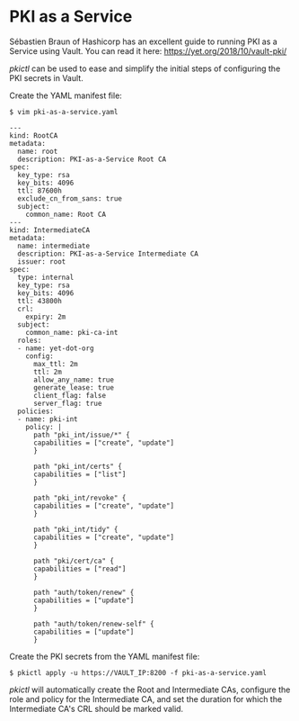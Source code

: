# PKI as a Service

Sébastien Braun of Hashicorp has an excellent guide to running PKI as a Service using Vault. You can read it here: https://yet.org/2018/10/vault-pki/

_pkictl_ can be used to ease and simplify the initial steps of configuring the PKI secrets in Vault.

Create the YAML manifest file:

	$ vim pki-as-a-service.yaml

    ---
    kind: RootCA
    metadata:
      name: root
      description: PKI-as-a-Service Root CA
    spec:
      key_type: rsa
      key_bits: 4096
      ttl: 87600h
      exclude_cn_from_sans: true
      subject:
        common_name: Root CA
    ---
    kind: IntermediateCA
    metadata:
      name: intermediate
      description: PKI-as-a-Service Intermediate CA
      issuer: root
    spec:
      type: internal
      key_type: rsa
      key_bits: 4096
      ttl: 43800h
      crl:
        expiry: 2m
      subject:
        common_name: pki-ca-int
      roles:
      - name: yet-dot-org
        config:
          max_ttl: 2m
          ttl: 2m
          allow_any_name: true
          generate_lease: true
          client_flag: false
          server_flag: true
      policies:
      - name: pki-int
        policy: |
          path "pki_int/issue/*" {
          capabilities = ["create", "update"]
          }

          path "pki_int/certs" {
          capabilities = ["list"]
          }

          path "pki_int/revoke" {
          capabilities = ["create", "update"]
          }

          path "pki_int/tidy" {
          capabilities = ["create", "update"]
          }

          path "pki/cert/ca" {
          capabilities = ["read"]
          }

          path "auth/token/renew" {
          capabilities = ["update"]
          }

          path "auth/token/renew-self" {
          capabilities = ["update"]
          }


Create the PKI secrets from the YAML manifest file:

    $ pkictl apply -u https://VAULT_IP:8200 -f pki-as-a-service.yaml

_pkictl_ will automatically create the Root and Intermediate CAs, configure the role and policy for the Intermediate CA, and set the duration for which the Intermediate CA's CRL should be marked valid.
